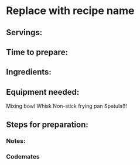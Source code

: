 # Replace with recipe name

## Servings: 

## Time to prepare: 

## Ingredients:


## Equipment needed:
Mixing bowl
Whisk
Non-stick frying pan
Spatula!!!

## Steps for preparation:



### Notes:



### Codemates #
